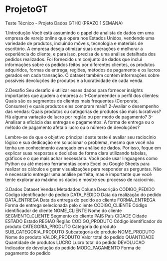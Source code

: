 # ProjetoGT

Teste Técnico - Projeto Dados GTHC (PRAZO 1 SEMANA)

1.Introdução
  Você está assumindo o papel de analista de dados em uma empresa de varejo online que opera nos Estados Unidos, vendendo uma variedade de produtos, incluindo móveis, tecnologia e materiais de escritório. A empresa deseja otimizar suas operações e melhorar a experiência do cliente, e para isso, precisa de uma análise detalhada dos pedidos realizados.
  Foi fornecido um conjunto de dados que inclui informações sobre os pedidos feitos por diferentes clientes, os produtos adquiridos, formas de entrega, regiões, métodos de pagamento e os lucros gerados em cada transação. O dataset também contém informações sobre possíveis devoluções de produtos e a lucratividade de cada venda.

2.Desafio
  Seu desafio é utilizar esses dados para fornecer insights importantes que ajudem a empresa a:
  1-Compreender o perfil dos clientes: Quais são os segmentos de clientes mais frequentes (Corporate, Consumer) e quais produtos eles compram mais?
  2-Avaliar o desempenho das vendas: Quais produtos ou categorias de produtos são mais lucrativos? Há alguma variação de lucro por região ou por modo de pagamento?
  3-Analisar a eficácia das entregas e pagamentos: A forma de entrega ou o método de pagamento afeta o lucro ou o número de devoluções?

  Lembre-se de que o objetivo principal deste teste é avaliar seu raciocínio lógico e sua dedicação em solucionar o problema, mesmo que você não tenha um conhecimento avançado em análise de dados. Por isso, foque em explicar suas respostas e decisões de forma clara utilizando tabelas, gráficos e o que mais achar necessário.
  Você pode usar linguagens como Python ou até mesmo ferramentas como Excel ou Google Sheets para realizar os cálculos e gerar visualizações para responder as perguntas.
  Não é necessário entregar uma análise perfeita, mas é importante que você tente explorar ao máximo os dados e mostre seu processo de raciocínio.

3.Dados
Dataset Vendas
Metadados
Coluna
Descrição
CODIGO_PEDIDO
Código identificador do pedido
DATA_PEDIDO
Data da realização do pedido
DATA_ENTREGA
Data da entrega do pedido ao cliente
FORMA_ENTREGA
Forma de entrega selecionada pelo cliente
CODIGO_CLIENTE
Código identificador de cliente
NOME_CLIENTE
Nome do cliente
SEGMENTO_CLIENTE
Segmento do cliente
PAIS
País
CIDADE
Cidade
ESTADO
Estado
REGIAO
Região
CODIGO_PRODUTO
Código identificador do produto
CATEGORIA_PRODUTO
Categoria do produto
SUB_CATEGORIA_PRODUTO
Subcategoria do produto
NOME_PRODUTO
Nome do produto
VALOR_PRODUTO
Valor total do pedido
QUANTIDADE
Quantidade de produtos
LUCRO
Lucro total do pedido
DEVOLUCAO
Indicador de devolução do pedido
MODO_PAGAMENTO
Forma de pagamento do pedido
